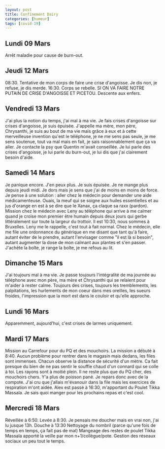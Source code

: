 ```yaml
---
layout: post
title: Confinement Dairy
categories: [humeur]
tags: [covid-19]
---
```

## Lundi 09 Mars
Arrêt maladie pour cause de burn-out.

## Jeudi 12 Mars
08:30. Tentative de mon corps de faire une crise d'angoisse. Je dis non, je refuse, je dis merde.
16:30. Corps se rebelle. SI ON VA FAIRE NOTRE PUTAIN DE CRISE D'ANGOISSE ET PICETOU.
Descente aux enfers.

## Vendredi 13 Mars
J'ai plus la notion du temps, j'ai mal à ma vie. Je fais crises d'angoisse sur crises d'angoisse, je suis épuisée. J'appelle ma mère, mon père, Chrysanthi, je suis au bout de ma vie mais grâce à eux et à cette merveilleuse invention qu'est le téléphone, je ne me sens pas seule, je me sens soutenue, tout va mal mais en fait, je sais raisonnablement que ça va aller.
Je contacte la psy que Quentin m'avait conseillée. Je lui parle des crises d'angoisse, je lui parle du burn-out, je lui dis que j'ai clairement besoin d'aide.

## Samedi 14 Mars
Je panique encore. J'en peux plus. Je suis épuisée. Je ne mange plus depuis jeudi midi. Je dors mais je sens que j'ai de moins en moins de force. Je pense à une solution : aller chez le médecin pour demander une aide médicamenteuse. Ouais, la meuf qui se soigne aux huiles essentielles et au jus d'orange en est à se dire que le Xanax, ça claque sa raxx (pardon).
Mission chez le médecin avec Leny au téléphone qui arrive à me calmer quand je croise mon premier être humain depuis deux jours qui gerbe littéralement sur toute la largeur du trottoir. Il est 10:30, nous sommes à Bruxelles. Leny me le rappelle, c'est tout à fait normal.
Chez le médecin, elle me file une ordonnance du générique en me disant que tant qu'à faire, autant éviter de le prendre, autant l'envisager comme "il est là si besoin", autant augmenter la dose de mon calmant aux plantes et s'en passer.
J'achète la boîte, je range la boîte, je me refous au lit.

## Dimanche 15 Mars
J'ai toujours mal à ma vie. Je passe toujours l'intégralité de ma journée au téléphone avec mon père, ma mère et Chrysanthi qui se relaient pour m'aider à rester calme. Toujours des crises, toujours les tremblements, les palpitations, les hurlements de mon coeur dans mes oreilles, les sueurs froides, l'impression que la mort est dans le couloir et qu'elle approche.

## Lundi 16 Mars
Apparemment, aujourd'hui, c'est crises de larmes uniquement.

## Mardi 17 Mars
Mission au Carrefour pour du PQ et des mouchoirs. La mission a débuté à 8:40. Aucun problème pour rentrer dans le magasin mais dedans, les files sont immenses. Chacun observe la distance de sécurité d'un mètre. Ca fait presque du bien de ne pas sentir le souffle chaud d'un connard qui se colle à toi. Les rayons sont à moitié plein. Il ne reste plus que du PQ cher, des mouchoirs chers. Y'a plus de poisson pané. Je repars donc avec de la compote. J'ai cru que j'allais m'évanouir dans la file mais les exercices de respiration m'ont aidée.
Alex est passé à 16:30, m'apportant du Poulet Tikka Massala. Je sais quoi manger pour les prochains repas et c'est cool.

## Mercredi 18 Mars

Réveillée à 6:50.
Levée à 8:30.
Je pensais me doucher mais en vrai non, j'ai lu jusque 13h.
Douche à 13:30
Nettoyage du nombril (parce qu'une fois de temps en temps, ça fait pas de mal)
Mangeage des restes de poulet Tikka Massala apporté la veille par mon n+1/collègue/pote.
Gestion des réseaux sociaux un peu tout le temps.

